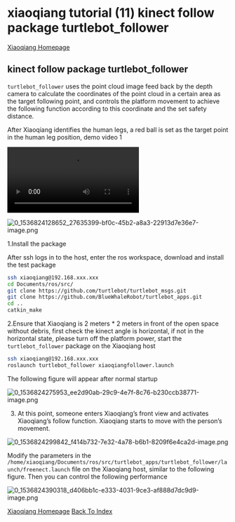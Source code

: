 # xiaoqiang tutorial (11) kinect follow package turtlebot_follower<br>
[Xiaoqiang Homepage](http://www.bwbot.org/en/products/xiaoqiang-4-pro)

## kinect follow package turtlebot_follower

`turtlebot_follower` uses the point cloud image feed back by the depth camera to calculate the coordinates of the point cloud in a certain area as the target following point, and controls the platform movement to achieve the following function according to this coordinate and the set safety distance.

After Xiaoqiang identifies the human legs, a red ball is set as the target point in the human leg position, demo video 1

<video src="http://community.bwbot.org/assets/uploads/files/1489658461447-%E6%89%8B%E6%9C%BAqq%E8%A7%86%E9%A2%91_20170316155918.mp4" style="max-width:100%;" controls></video>

![0_1536824128652_27635399-bf0c-45b2-a8a3-22913d7e36e7-image.png](http://community.bwbot.org/assets/uploads/files/1536824129394-27635399-bf0c-45b2-a8a3-22913d7e36e7-image-resized.png) 

1.Install the package

After ssh logs in to the host, enter the ros workspace, download and install the test package

```bash
ssh xiaoqiang@192.168.xxx.xxx
cd Documents/ros/src/
git clone https://github.com/turtlebot/turtlebot_msgs.git
git clone https://github.com/BlueWhaleRobot/turtlebot_apps.git
cd ..
catkin_make
```

2.Ensure that Xiaoqiang is 2 meters * 2 meters in front of the open space without debris, first check the kinect angle is horizontal, if not in the horizontal state, please turn off the platform power, start the `turtlebot_follower` package on the Xiaoqiang host

```bash
ssh xiaoqiang@192.168.xxx.xxx
roslaunch turtlebot_follower xiaoqiangfollower.launch
```

The following figure will appear after normal startup

![0_1536824275953_ee2d90ab-29c9-4e7f-8c76-b230ccb38771-image.png](http://community.bwbot.org/assets/uploads/files/1536824276744-ee2d90ab-29c9-4e7f-8c76-b230ccb38771-image-resized.png) 

3. At this point, someone enters Xiaoqiang’s front view and activates Xiaoqiang’s follow function. Xiaoqiang starts to move with the person’s movement.

![0_1536824299842_f414b732-7e32-4a78-b6b1-8209f6e4ca2d-image.png](http://community.bwbot.org/assets/uploads/files/1536824300721-f414b732-7e32-4a78-b6b1-8209f6e4ca2d-image-resized.png) 

Modify the parameters in the `/home/xiaoqiang/Documents/ros/src/turtlebot_apps/turtlebot_follower/launch/freenect.launch` file on the Xiaoqiang host, similar to the following figure. Then you can control the following performance 

![0_1536824390318_d406bb1c-e333-4031-9ce3-af888d7dc9d9-image.png](http://community.bwbot.org/assets/uploads/files/1536824391137-d406bb1c-e333-4031-9ce3-af888d7dc9d9-image-resized.png)

[Xiaoqiang Homepage](http://www.bwbot.org/en/products/xiaoqiang-4-pro)
[Back To Index](https://community.bwbot.org/topic/617)
